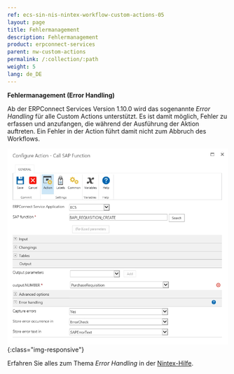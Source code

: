 ```yaml
---
ref: ecs-sin-nis-nintex-workflow-custom-actions-05
layout: page
title: Fehlermanagement
description: Fehlermanagement
product: erpconnect-services
parent: nw-custom-actions
permalink: /:collection/:path
weight: 5
lang: de_DE
---
```


**Fehlermanagement (Error Handling)**

Ab der ERPConnect Services Version 1.10.0 wird das sogenannte *Error Handling* für alle Custom Actions unterstützt.
Es ist damit möglich, Fehler zu erfassen und anzufangen, die während der Ausführung der Aktion auftreten. Ein Fehler in der Action führt damit nicht zum Abbruch des Workflows. 

![ECS-Nintex-WorkflowAction_ErrorHandling](/img/content/ECS-Nintex-WorkflowAction_ErrorHandling.jpg){:class="img-responsive"}

Erfahren Sie alles zum Thema *Error Handling* in der [Nintex-Hilfe](https://help.nintex.com/en-us/nintex2013/help/Workflow/RootCategory/Designer/Nintex.Workflow.ErrorHandling.htm).


